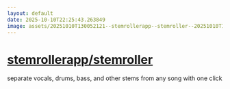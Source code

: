 ```yaml
---
layout: default
date: 2025-10-10T22:25:43.263849
image: assets/20251010T130052121--stemrollerapp--stemroller--20251010T131720701--cropped.png
---
```


# [stemrollerapp/stemroller](https://github.com/stemrollerapp/stemroller)

separate vocals, drums, bass, and other stems from any song with one click
